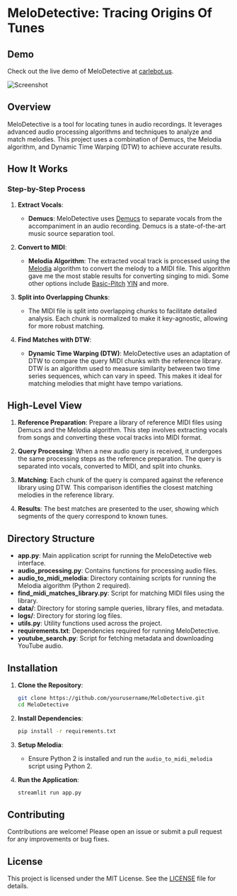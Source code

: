 # MeloDetective: Tracing Origins Of Tunes

## Demo

Check out the live demo of MeloDetective at [carlebot.us](http://carlebot.us).


![Screenshot](https://github.com/shlomota/CarleBot/assets/73965390/17536b40-8fee-462c-b6da-7dc610193e61)

## Overview

MeloDetective is a tool for locating tunes in audio recordings. It leverages advanced audio processing algorithms and techniques to analyze and match melodies. This project uses a combination of Demucs, the Melodia algorithm, and Dynamic Time Warping (DTW) to achieve accurate results.

## How It Works

### Step-by-Step Process

1. **Extract Vocals**:
    - **Demucs**: MeloDetective uses [Demucs](https://github.com/facebookresearch/demucs) to separate vocals from the accompaniment in an audio recording. Demucs is a state-of-the-art music source separation tool.

2. **Convert to MIDI**:
    - **Melodia Algorithm**: The extracted vocal track is processed using the [Melodia](https://github.com/justinsalamon/audio_to_midi_melodia) algorithm to convert the melody to a MIDI file. This algorithm gave me the most stable results for converting singing to midi. Some other options include [Basic-Pitch](https://github.com/spotify/basic-pitch) [YIN](https://github.com/brentspell/torch-yin) and more.

3. **Split into Overlapping Chunks**:
    - The MIDI file is split into overlapping chunks to facilitate detailed analysis. Each chunk is normalized to make it key-agnostic, allowing for more robust matching.

4. **Find Matches with DTW**:
    - **Dynamic Time Warping (DTW)**: MeloDetective uses an adaptation of DTW to compare the query MIDI chunks with the reference library. DTW is an algorithm used to measure similarity between two time series sequences, which can vary in speed. This makes it ideal for matching melodies that might have tempo variations.

## High-Level View

1. **Reference Preparation**: Prepare a library of reference MIDI files using Demucs and the Melodia algorithm. This step involves extracting vocals from songs and converting these vocal tracks into MIDI format.

2. **Query Processing**: When a new audio query is received, it undergoes the same processing steps as the reference preparation. The query is separated into vocals, converted to MIDI, and split into chunks.

3. **Matching**: Each chunk of the query is compared against the reference library using DTW. This comparison identifies the closest matching melodies in the reference library.

4. **Results**: The best matches are presented to the user, showing which segments of the query correspond to known tunes.

## Directory Structure

- **app.py**: Main application script for running the MeloDetective web interface.
- **audio_processing.py**: Contains functions for processing audio files.
- **audio_to_midi_melodia**: Directory containing scripts for running the Melodia algorithm (Python 2 required).
- **find_midi_matches_library.py**: Script for matching MIDI files using the library.
- **data/**: Directory for storing sample queries, library files, and metadata.
- **logs/**: Directory for storing log files.
- **utils.py**: Utility functions used across the project.
- **requirements.txt**: Dependencies required for running MeloDetective.
- **youtube_search.py**: Script for fetching metadata and downloading YouTube audio.

## Installation

1. **Clone the Repository**:
    ```bash
    git clone https://github.com/yourusername/MeloDetective.git
    cd MeloDetective
    ```

2. **Install Dependencies**:
    ```bash
    pip install -r requirements.txt
    ```

3. **Setup Melodia**:
    - Ensure Python 2 is installed and run the `audio_to_midi_melodia` script using Python 2.

4. **Run the Application**:
    ```bash
    streamlit run app.py
    ```

## Contributing

Contributions are welcome! Please open an issue or submit a pull request for any improvements or bug fixes.

## License

This project is licensed under the MIT License. See the [LICENSE](LICENSE) file for details.
